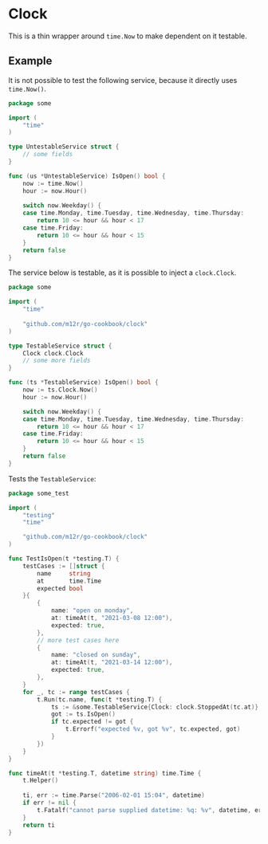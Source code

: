 # Clock

This is a thin wrapper around `time.Now` to make dependent on it testable.

## Example

It is not possible to test the following service, because it directly uses
`time.Now()`.

```go
package some

import (
	"time"
)

type UntestableService struct {
	// some fields
}

func (us *UntestableService) IsOpen() bool {
	now := time.Now()
	hour := now.Hour()
	
	switch now.Weekday() {
	case time.Monday, time.Tuesday, time.Wednesday, time.Thursday:
		return 10 <= hour && hour < 17
	case time.Friday:
		return 10 <= hour && hour < 15
    }
    return false
}
```

The service below is testable, as it is possible to inject a `clock.Clock`.

```go
package some

import (
	"time"
	
	"github.com/m12r/go-cookbook/clock"
)

type TestableService struct {
	Clock clock.Clock
	// some more fields
}

func (ts *TestableService) IsOpen() bool {
	now := ts.Clock.Now()
	hour := now.Hour()

	switch now.Weekday() {
	case time.Monday, time.Tuesday, time.Wednesday, time.Thursday:
		return 10 <= hour && hour < 17
	case time.Friday:
		return 10 <= hour && hour < 15
	}
	return false
}
```

Tests the `TestableService`:

```go
package some_test

import (
	"testing"
	"time"

	"github.com/m12r/go-cookbook/clock"
)

func TestIsOpen(t *testing.T) {
	testCases := []struct {
		name     string
		at       time.Time
		expected bool
	}{
		{
			name: "open on monday",
			at: timeAt(t, "2021-03-08 12:00"),
			expected: true,
        },
        // more test cases here
		{
			name: "closed on sunday",
			at: timeAt(t, "2021-03-14 12:00"),
			expected: true,
		},
    }
	for _, tc := range testCases {
		t.Run(tc.name, func(t *testing.T) {
			ts := &some.TestableService{Clock: clock.StoppedAt(tc.at)}
			got := ts.IsOpen()
			if tc.expected != got {
				t.Errorf("expected %v, got %v", tc.expected, got)
            }
		})
	}
}

func timeAt(t *testing.T, datetime string) time.Time {
	t.Helper()
	
	ti, err := time.Parse("2006-02-01 15:04", datetime)
	if err != nil {
		t.Fatalf("cannot parse supplied datetime: %q: %v", datetime, err)
    }
    return ti
}
```